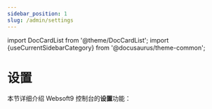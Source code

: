 ```yaml
---
sidebar_position: 1
slug: /admin/settings
---
```


import DocCardList from '@theme/DocCardList';
import {useCurrentSidebarCategory} from '@docusaurus/theme-common';

# 设置

本节详细介绍 Websoft9 控制台的**设置**功能：    

<DocCardList items={useCurrentSidebarCategory().items}/>
